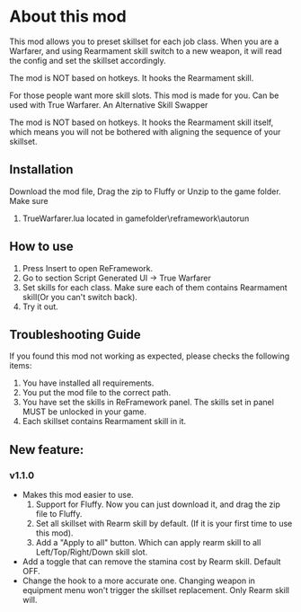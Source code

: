 # About this mod

This mod allows you to preset skillset for each job class. When you are a Warfarer, and using Rearmament skill switch to a new weapon, it will read the config and set the skillset accordingly.

The mod is NOT based on hotkeys. It hooks the Rearmament skill.

For those people want more skill slots. This mod is made for you. Can be used with True Warfarer.
An Alternative Skill Swapper

The mod is NOT based on hotkeys. It hooks the Rearmament skill itself, which means you will not be bothered with aligning the sequence of your skillset.

## Installation

Download the mod file, Drag the zip to Fluffy or Unzip to the game folder.
Make sure 
1. TrueWarfarer.lua located in gamefolder\reframework\autorun

## How to use

1. Press Insert to open ReFramework.
2. Go to section Script Generated UI -> True Warfarer
3. Set skills for each class. Make sure each of them contains Rearmament skill(Or you can't switch back).
4. Try it out.

## Troubleshooting Guide

If you found this mod not working as expected, please checks the following items:
1. You have installed all requirements.
2. You put the mod file to the correct path.
3. You have set the skills in ReFramework panel. The skills set in panel MUST be unlocked in your game.
4. Each skillset contains Rearmament skill in it.

## New feature:
### v1.1.0 
- Makes this mod easier to use.
  1. Support for Fluffy. Now you can just download it, and drag the zip file to Fluffy.
  2. Set all skillset with Rearm skill by default. (If it is your first time to use this mod).
  3. Add a "Apply to all" button. Which can apply rearm skill to all Left/Top/Right/Down skill slot.
- Add a toggle that can remove the stamina cost by Rearm skill. Default OFF.
- Change the hook to a more accurate one. Changing weapon in equipment menu won't trigger the skillset replacement. Only Rearm skill will.